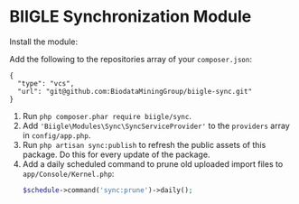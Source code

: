 # BIIGLE Synchronization Module

Install the module:

Add the following to the repositories array of your `composer.json`:
```
{
  "type": "vcs",
  "url": "git@github.com:BiodataMiningGroup/biigle-sync.git"
}
```

1. Run `php composer.phar require biigle/sync`.
2. Add `'Biigle\Modules\Sync\SyncServiceProvider'` to the `providers` array in `config/app.php`.
3. Run `php artisan sync:publish` to refresh the public assets of this package. Do this for every update of the package.
4. Add a daily scheduled command to prune old uploaded import files to `app/Console/Kernel.php`:
   ```php
   $schedule->command('sync:prune')->daily();
   ```
